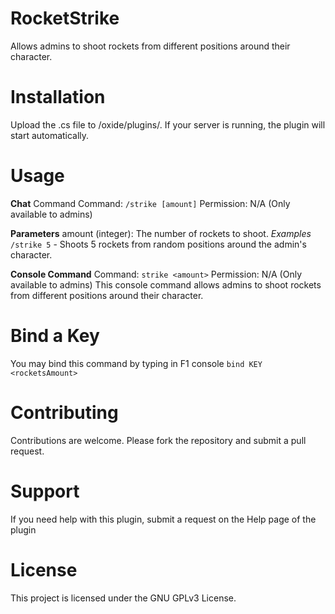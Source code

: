 # RocketStrike
Allows admins to shoot rockets from different positions around their character.

# Installation
Upload the .cs file to /oxide/plugins/.
If your server is running, the plugin will start automatically.

# Usage
**Chat** Command
Command: `/strike [amount]`
Permission: N/A (Only available to admins)

**Parameters**
amount (integer): The number of rockets to shoot.
*Examples*
`/strike 5` - Shoots 5 rockets from random positions around the admin's character.

**Console Command**
Command: `strike <amount>`
Permission: N/A (Only available to admins)
This console command allows admins to shoot rockets from different positions around their character.

# Bind a Key
You may bind this command by typing in F1 console `bind KEY <rocketsAmount>`

# Contributing
Contributions are welcome. Please fork the repository and submit a pull request.

# Support
If you need help with this plugin, submit a request on the Help page of the plugin

# License
This project is licensed under the GNU GPLv3 License.
